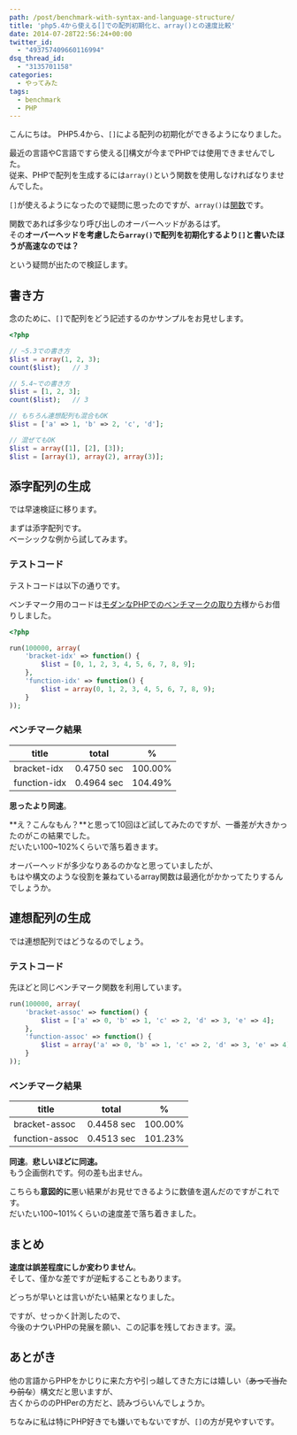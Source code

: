 ```yaml
---
path: /post/benchmark-with-syntax-and-language-structure/
title: 'php5.4から使える[]での配列初期化と、array()との速度比較'
date: 2014-07-28T22:56:24+00:00
twitter_id:
  - "493757409660116994"
dsq_thread_id:
  - "3135701158"
categories:
  - やってみた
tags:
  - benchmark
  - PHP
---
```

こんにちは。 PHP5.4から、`[]`による配列の初期化ができるようになりました。

最近の言語やC言語ですら使える[]構文が今までPHPでは使用できませんでした。  
従来、PHPで配列を生成するには`array()`という関数を使用しなければなりませんでした。

`[]`が使えるようになったので疑問に思ったのですが、`array()`は[関数](http://php.net/manual/ja/function.array.php)です。

関数であれば多少なり呼び出しのオーバーヘッドがあるはず。  
その**オーバーヘッドを考慮したら`array()`で配列を初期化するより`[]`と書いたほうが高速なのでは？**

という疑問が出たので検証します。

<!--more-->

書き方
----------------------------------------

念のために、`[]`で配列をどう記述するのかサンプルをお見せします。

```php
<?php

// ~5.3での書き方
$list = array(1, 2, 3);
count($list);   // 3

// 5.4~での書き方
$list = [1, 2, 3];
count($list);   // 3

// もちろん連想配列も混合もOK
$list = ['a' => 1, 'b' => 2, 'c', 'd'];

// 混ぜてもOK
$list = array([1], [2], [3]);
$list = [array(1), array(2), array(3)];
```

添字配列の生成
----------------------------------------

では早速検証に移ります。

まずは添字配列です。  
ベーシックな例から試してみます。

### テストコード

テストコードは以下の通りです。

ベンチマーク用のコードは[モダンなPHPでのベンチマークの取り方](http://d.hatena.ne.jp/do_aki/20100202/1265126448)様からお借りしました。

```php
<?php

run(100000, array(
    'bracket-idx' => function() {
        $list = [0, 1, 2, 3, 4, 5, 6, 7, 8, 9];
    },
    'function-idx' => function() {
        $list = array(0, 1, 2, 3, 4, 5, 6, 7, 8, 9);
    }
));
```

### ベンチマーク結果

| title        | total      | %       |
| ------------ | ---------- | ------- |
| bracket-idx  | 0.4750 sec | 100.00% |
| function-idx | 0.4964 sec | 104.49% |

**思ったより同速**。

**え？こんなもん？**と思って10回ほど試してみたのですが、一番差が大きかったのがこの結果でした。  
だいたい100~102%くらいで落ち着きます。

オーバーヘッドが多少なりあるのかなと思っていましたが、  
もはや構文のような役割を兼ねているarray関数は最適化がかかってたりするんでしょうか。

連想配列の生成
----------------------------------------

では連想配列ではどうなるのでしょう。

### テストコード

先ほどと同じベンチマーク関数を利用しています。

```php
run(100000, array(
    'bracket-assoc' => function() {
        $list = ['a' => 0, 'b' => 1, 'c' => 2, 'd' => 3, 'e' => 4];
    },
    'function-assoc' => function() {
        $list = array('a' => 0, 'b' => 1, 'c' => 2, 'd' => 3, 'e' => 4);
    }
));
```

### ベンチマーク結果

| title          | total      | %       |
| -------------- | ---------- | ------- |
| bracket-assoc  | 0.4458 sec | 100.00% |
| function-assoc | 0.4513 sec | 101.23% |

**同速**。**悲しいほどに同速。**  
もう企画倒れです。何の差も出ません。

こちらも**意図的に**悪い結果がお見せできるように数値を選んだのですがこれです。  
だいたい100~101%くらいの速度差で落ち着きました。

まとめ
----------------------------------------

**速度は誤差程度にしか変わりません**。  
そして、僅かな差ですが逆転することもあります。

どっちが早いとは言いがたい結果となりました。

ですが、せっかく計測したので、  
今後のナウいPHPの発展を願い、この記事を残しておきます。涙。

あとがき
----------------------------------------

他の言語からPHPをかじりに来た方や引っ越してきた方には嬉しい（<del>あって当たり前な</del>）構文だと思いますが、  
古くからののPHPerの方だと、読みづらいんでしょうか。

ちなみに私は特にPHP好きでも嫌いでもないですが、`[]`の方が見やすいです。

<div style="font-size:0px;height:0px;line-height:0px;margin:0;padding:0;clear:both">
</div>